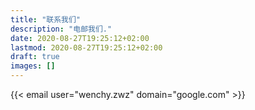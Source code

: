 ```yaml
---
title: "联系我们"
description: "电邮我们."
date: 2020-08-27T19:25:12+02:00
lastmod: 2020-08-27T19:25:12+02:00
draft: true
images: []
---
```


{{< email user="wenchy.zwz" domain="google.com" >}}
